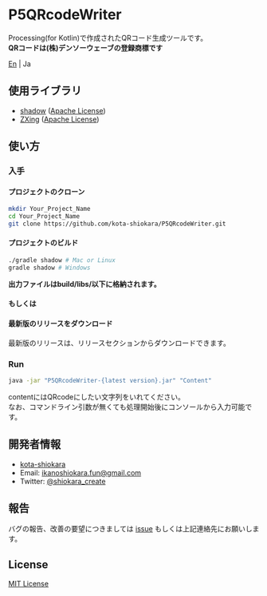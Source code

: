# P5QRcodeWriter
Processing(for Kotlin)で作成されたQRコード生成ツールです。  
**QRコードは(株)デンソーウェーブの登録商標です**

[En](./README.md) | Ja  

## 使用ライブラリ
- [shadow](https://github.com/johnrengelman/shadow) ([Apache License](http://www.apache.org/licenses/LICENSE-2.0))
- [ZXing](https://github.com/zxing/zxing) ([Apache License](http://www.apache.org/licenses/LICENSE-2.0))

## 使い方
### 入手
#### プロジェクトのクローン
```bash
mkdir Your_Project_Name
cd Your_Project_Name
git clone https://github.com/kota-shiokara/P5QRcodeWriter.git
```
#### プロジェクトのビルド
```bash
./gradle shadow # Mac or Linux
gradle shadow # Windows
```
**出力ファイルはbuild/libs/以下に格納されます。**

#### もしくは
#### 最新版のリリースをダウンロード
最新版のリリースは、リリースセクションからダウンロードできます。

### Run
```bash
java -jar "P5QRcodeWriter-{latest version}.jar" "Content"
```
contentにはQRcodeにしたい文字列をいれてください。  
なお、コマンドライン引数が無くても処理開始後にコンソールから入力可能です。

## 開発者情報
- [kota-shiokara](https://github.com/kota-shiokara)
- Email: ikanoshiokara.fun@gmail.com
- Twitter: [@shiokara_create](https://twitter.com/shiokara_create)

## 報告
バグの報告、改善の要望につきましては [issue](https://github.com/kota-shiokara/ProcessingForKotlinTemplate/issues) もしくは上記連絡先にお願いします。  

## License
[MIT License](https://choosealicense.com/licenses/mit/)